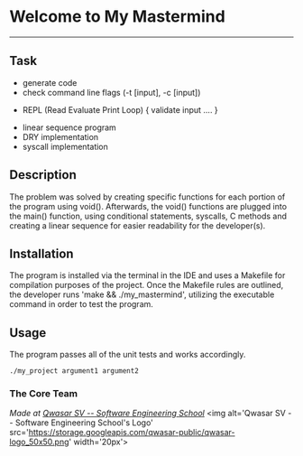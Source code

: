# Welcome to My Mastermind
***

## Task

+ generate code
+ check command line flags (-t [input], -c [input])
- REPL (Read Evaluate Print Loop)
{
    validate input
    ....
}
+ linear sequence program
+ DRY implementation
+ syscall implementation

## Description
The problem was solved by creating specific functions for each portion of the program using
void(). Afterwards, the void() functions are plugged into the main() function, using conditional 
statements, syscalls, C methods and creating a linear sequence for easier readability 
for the developer(s).

## Installation
The program is installed via the terminal in the IDE and uses a Makefile for compilation purposes of the project.
Once the Makefile rules are outlined, the developer runs 'make && ./my_mastermind',
utilizing the executable command in order to test the program. 
## Usage
The program passes all of the unit tests and works accordingly. 
```
./my_project argument1 argument2
```

### The Core Team


<span><i>Made at <a href='https://qwasar.io'>Qwasar SV -- Software Engineering School</a></i></span>
<span><img alt='Qwasar SV -- Software Engineering School's Logo' src='https://storage.googleapis.com/qwasar-public/qwasar-logo_50x50.png' width='20px'></span>
